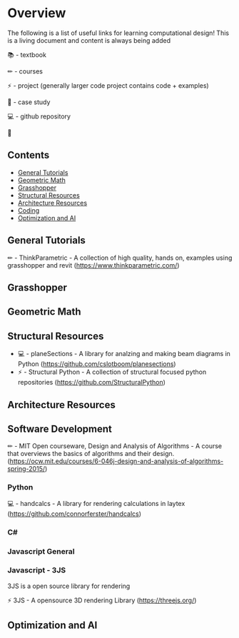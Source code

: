 # Overview
The following is a list of useful links for learning computational design! This is a living document and content is always being added

📚 - textbook

✏ - courses

⚡ - project (generally larger code project contains code + examples)

🚀 - case study

💻 - github repository

🎉

## Contents

* [General Tutorials](https://github.com/Vancity-Computational-Design/resources#general-tutorials)
* [Geometric Math](https://github.com/Vancity-Computational-Design/resources#geometric-math)
* [Grasshopper](https://github.com/Vancity-Computational-Design/resources#grasshopper)
* [Structural Resources](https://github.com/Vancity-Computational-Design/resources#structural-resources)
* [Architecture Resources](https://github.com/Vancity-Computational-Design/resources#architecture-resources)
* [Coding](https://github.com/Vancity-Computational-Design/resources#coding)
* [Optimization and AI](https://github.com/Vancity-Computational-Design/resources#optimization-and-ai)


## General Tutorials
✏ - ThinkParametric - A collection of high quality, hands on, examples using grasshopper and revit (https://www.thinkparametric.com/)

## Grasshopper



## Geometric Math



## Structural Resources
- 💻 - planeSections - A library for analzing and making beam diagrams in Python (https://github.com/cslotboom/planesections)
- ⚡ - Structural Python - A collection of structural focused python repositories (https://github.com/StructuralPython)

## Architecture Resources


## Software Development
✏ - MIT Open courseware, Design and Analysis of Algorithms - A course that overviews the basics of algorithms and their design. (https://ocw.mit.edu/courses/6-046j-design-and-analysis-of-algorithms-spring-2015/)



### Python
💻 - handcalcs - A library for rendering calculations in laytex (https://github.com/connorferster/handcalcs)

### C#

### Javascript General

### Javascript - 3JS
3JS is a open source library for rendering

⚡ 3JS - A opensource 3D rendering Library (https://threejs.org/)

## Optimization and AI
